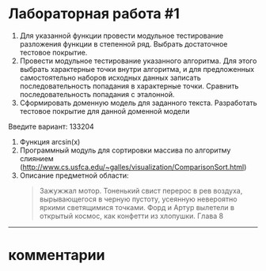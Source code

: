
# Лабораторная работа #1

1. Для указанной функции провести модульное тестирование разложения функции в степенной ряд. Выбрать достаточное
   тестовое покрытие.
2. Провести модульное тестирование указанного алгоритма. Для этого выбрать характерные точки внутри алгоритма, и для
   предложенных самостоятельно наборов исходных данных записать последовательность попадания в характерные точки.
   Сравнить последовательность попадания с эталонной.
3. Сформировать доменную модель для заданного текста. Разработать тестовое покрытие для данной доменной модели

Введите вариант: 133204

1. Функция arcsin(x)
2. Программный модуль для сортировки массива по алгоритму
   слиянием (http://www.cs.usfca.edu/~galles/visualization/ComparisonSort.html)
3. Описание предметной области:
   > Зажужжал мотор. Тоненький свист перерос в рев воздуха, вырывающегося в черную пустоту, усеянную невероятно яркими
   светящимися точками. Форд и Артур вылетели в открытый космос, как конфетти из хлопушки. Глава 8

- - -

# комментарии

